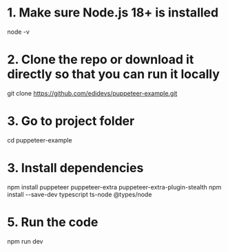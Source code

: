# 1. Make sure Node.js 18+ is installed

node -v

# 2. Clone the repo or download it directly so that you can run it locally

git clone https://github.com/edidevs/puppeteer-example.git

# 3. Go to project folder

cd puppeteer-example

# 3. Install dependencies

npm install puppeteer puppeteer-extra puppeteer-extra-plugin-stealth
npm install --save-dev typescript ts-node @types/node

# 5. Run the code

npm run dev
